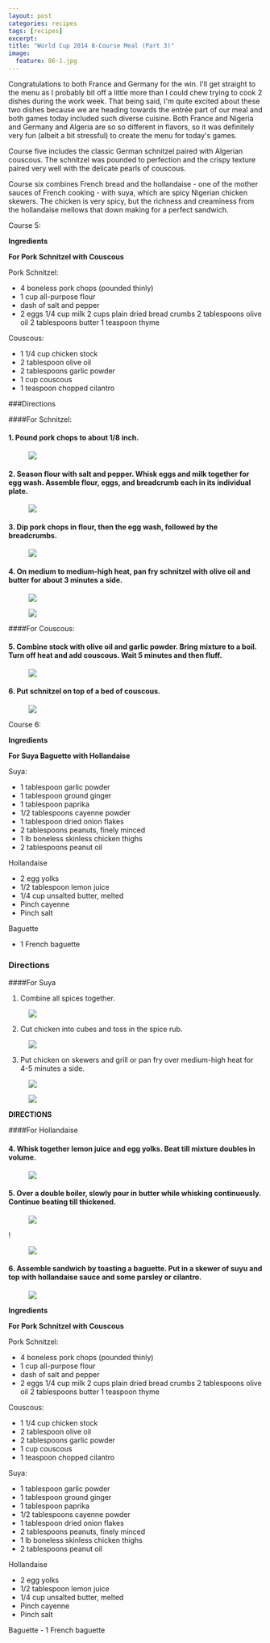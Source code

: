 ```yaml
---
layout: post
categories: recipes
tags: [recipes]
excerpt: 
title: "World Cup 2014 8-Course Meal (Part 3)"
image:
  feature: 86-1.jpg
---
```


Congratulations to both France and Germany for the win.  I'll get straight to the menu as I probably bit off a little more than I could chew trying to cook 2 dishes during the work week.  That being said, I'm quite excited about these two dishes because we are heading towards the entrée part of our meal and both games today included such diverse cuisine.  Both France and Nigeria and Germany and Algeria are so so different in flavors, so it was definitely very fun (albeit a bit stressful) to create the menu for today's games.

Course five includes the classic German schnitzel paired with Algerian couscous.  The schnitzel was pounded to perfection and the crispy texture paired very well with the delicate pearls of couscous.

Course six combines French bread and the hollandaise - one of the mother sauces of French cooking - with suya, which are spicy Nigerian chicken skewers.  The chicken is very spicy, but the richness and creaminess from the hollandaise mellows that down making for a perfect sandwich.

Course 5:

**Ingredients** 

**For Pork Schnitzel with Couscous**

Pork Schnitzel:

- 4 boneless pork chops (pounded thinly)
- 1 cup all-purpose flour
- dash of salt and pepper 
- 2  eggs
1/4 cup milk
2 cups plain dried bread crumbs
2 tablespoons olive oil
2 tablespoons butter
1 teaspoon thyme

Couscous:

- 1 1/4 cup chicken stock
- 2 tablespoon olive oil
- 2 tablespoons garlic powder
- 1 cup couscous
- 1 teaspoon chopped cilantro


###Directions

####For Schnitzel:

#### 1. Pound pork chops to about 1/8 inch.

<figure> <img src='/images/86-2.jpg'> </figure>

#### 2. Season flour with salt and pepper.  Whisk eggs and milk together for egg wash.  Assemble flour, eggs, and breadcrumb each in its individual plate.

<figure> <img src='/images/86-3.jpg'> </figure>

#### 3. Dip pork chops in flour, then the egg wash, followed by the breadcrumbs.

<figure> <img src='/images/86-4.jpg'> </figure>

#### 4. On medium to medium-high heat, pan fry schnitzel with olive oil and butter for about 3 minutes a side.

<figure> <img src='/images/86-5.jpg'> </figure>

<figure> <img src='/images/86-6.jpg'> </figure>

####For Couscous:

#### 5. Combine stock with olive oil and garlic powder.  Bring mixture to a boil.  Turn off heat and add couscous.  Wait 5 minutes and then fluff. 

<figure> <img src='/images/86-7.jpg'> </figure>

#### 6. Put schnitzel on top of a bed of couscous.

<figure> <img src='/images/86-8.jpg'> </figure>

Course 6:

**Ingredients**

**For Suya Baguette with Hollandaise**

Suya:

- 1 tablespoon garlic powder
- 1 tablespoon ground ginger
- 1 tablespoon paprika
- 1/2 tablespoons cayenne powder
- 1 tablespoon dried onion flakes
- 2 tablespoons peanuts, finely minced
- 1 lb boneless skinless chicken thighs
- 2 tablespoons peanut oil

Hollandaise

- 2 egg yolks
- 1/2 tablespoon lemon juice
- 1/4 cup unsalted butter, melted
- Pinch cayenne
- Pinch salt

Baguette
- 1 French baguette

### Directions

####For Suya

1. Combine all spices together.

<figure> <img src='/images/86-9.jpg'> </figure>

2. Cut chicken into cubes and toss in the spice rub.

<figure> <img src='/images/86-10.jpg'> </figure>

3. Put chicken on skewers and grill or pan fry over medium-high heat for 4-5 minutes a side. 

<figure> <img src='/images/86-11.jpg'> </figure>

<figure> <img src='/images/86-12.jpg'> </figure>


**DIRECTIONS**

####For Hollandaise

#### 4. Whisk together lemon juice and egg yolks.  Beat till mixture doubles in volume.

<figure> <img src='/images/86-13.jpg'> </figure>

#### 5. Over a double boiler, slowly pour in butter while whisking continuously.  Continue beating till thickened.

<figure> <img src='/images/86-14.jpg'> </figure>

!<figure> <img src='/images/86-15.jpg'> </figure>

#### 6. Assemble sandwich by toasting a baguette.  Put in a skewer of suyu and top with hollandaise sauce and some parsley or cilantro.

<figure> <img src='/images/86-16.jpg'> </figure>
<section class='recipe'>
<p><strong>Ingredients</strong> </p>

<p><strong>For Pork Schnitzel with Couscous</strong></p>

<p>Pork Schnitzel:</p>

<ul><li>4 boneless pork chops (pounded thinly)</li><li>1 cup all-purpose flour</li><li>dash of salt and pepper </li><li>2  eggs
1/4 cup milk
2 cups plain dried bread crumbs
2 tablespoons olive oil
2 tablespoons butter
1 teaspoon thyme</li></ul>

<p>Couscous:</p>

<ul><li>1 1/4 cup chicken stock</li><li>2 tablespoon olive oil</li><li>2 tablespoons garlic powder</li><li>1 cup couscous</li><li>1 teaspoon chopped cilantro</li></ul>

<p>Suya:</p>

<ul><li>1 tablespoon garlic powder</li><li>1 tablespoon ground ginger</li><li>1 tablespoon paprika</li><li>1/2 tablespoons cayenne powder</li><li>1 tablespoon dried onion flakes</li><li>2 tablespoons peanuts, finely minced</li><li>1 lb boneless skinless chicken thighs</li><li>2 tablespoons peanut oil</li></ul>

<p>Hollandaise</p>

<ul><li>2 egg yolks</li><li>1/2 tablespoon lemon juice</li><li>1/4 cup unsalted butter, melted</li><li>Pinch cayenne</li><li>Pinch salt</li></ul>

<p>Baguette
- 1 French baguette</p></section>